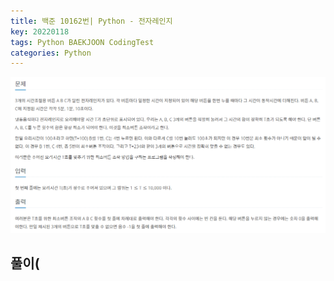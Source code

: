 ```yaml
---
title: 백준 10162번| Python - 전자레인지
key: 20220118
tags: Python BAEKJOON CodingTest
categories: Python
---
```


![pg](/assets/images/post/2022-01-18-pg1.png)

## 풀이(
~~~python

~~~ 
